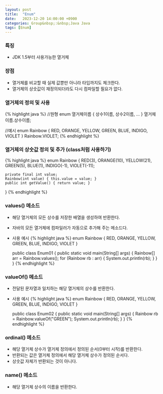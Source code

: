 ```yaml
---
layout: post
title:  "Enum"
date:   2023-12-20 14:00:00 +0900
categories: Group&nbsp;:&nbsp;Java Java
tags: [Enum]
---
```


### 특징

- JDK 1.5부터 사용가능한 열거체

### 장점

- 열거체를 비교할 때 실제 값뿐만 아니라 타입까지도 체크한다.
- 열거체의 상숫값이 재정의되더라도 다시 컴파일할 필요가 없다.

### 열거체의 정의 및 사용

{% highlight java %}
//원형
enum 열거체이름 { 상수1이름, 상수2이름, ... }
열거체이름.상수이름;

//예시
enum Rainbow { RED, ORANGE, YELLOW, GREEN, BLUE, INDIGO, VIOLET }
Rainbow.VIOLET;
{% endhighlight %}

### 열거체의 상숫값 정의 및 추가 (class처럼 사용하기)

{% highlight java %}
enum Rainbow {
    RED(3), ORANGE(10), YELLOW(21), GREEN(5), BLUE(1), INDIGO(-1), VIOLET(-11);

    private final int value;
    Rainbow(int value) { this.value = value; }
    public int getValue() { return value; }
}
{% endhighlight %}

### values() 메소드

- 해당 열거체의 모든 상수를 저장한 배열을 생성하여 반환한다.
- 자바의 모든 열거체에 컴파일러가 자동으로 추가해 주는 메소드다.
- 사용 예시
    {% highlight java %}
    enum Rainbow { RED, ORANGE, YELLOW, GREEN, BLUE, INDIGO, VIOLET }

    public class Enum01 {
        public static void main(String[] args) {
            Rainbow[] arr = Rainbow.values();
            for (Rainbow rb : arr) {
                System.out.println(rb);
            }
        }
    }
    {% endhighlight %}

### valueOf() 메소드

- 전달된 문자열과 일치하는 해당 열거체의 상수를 반환한다.
- 사용 예시
    {% highlight java %}
    enum Rainbow { RED, ORANGE, YELLOW, GREEN, BLUE, INDIGO, VIOLET }

    public class Enum02 {
        public static void main(String[] args) {
            Rainbow rb = Rainbow.valueOf("GREEN");
            System.out.println(rb);
        }
    }
    {% endhighlight %}

### ordinal() 메소드

- 해당 열거체 상수가 열거체 정의에서 정의된 순서(0부터 시작)를 반환한다.
- 반환되는 값은 열거체 정의에서 해당 열거체 상수가 정의된 순서다.
- 상숫값 자체가 반환되는 것이 아니다.

### name() 메소드

- 해당 열거체 상수의 이름을 반환한다.